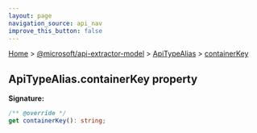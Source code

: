 ```yaml
---
layout: page
navigation_source: api_nav
improve_this_button: false
---
```



[Home](./index.md) &gt; [@microsoft/api-extractor-model](./api-extractor-model.md) &gt; [ApiTypeAlias](./api-extractor-model.apitypealias.md) &gt; [containerKey](./api-extractor-model.apitypealias.containerkey.md)

## ApiTypeAlias.containerKey property


<b>Signature:</b>

```typescript
/** @override */
get containerKey(): string;
```
